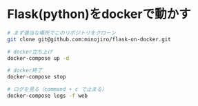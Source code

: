 # Flask(python)をdockerで動かす

```sh
# まず適当な場所でこのリポジトリをクローン
git clone git@github.com:minojiro/flask-on-docker.git

# docker立ち上げ
docker-compose up -d

# docker終了
docker-compose stop

# ログを見る（command + c で止まる）
docker-compose logs -f web
```
